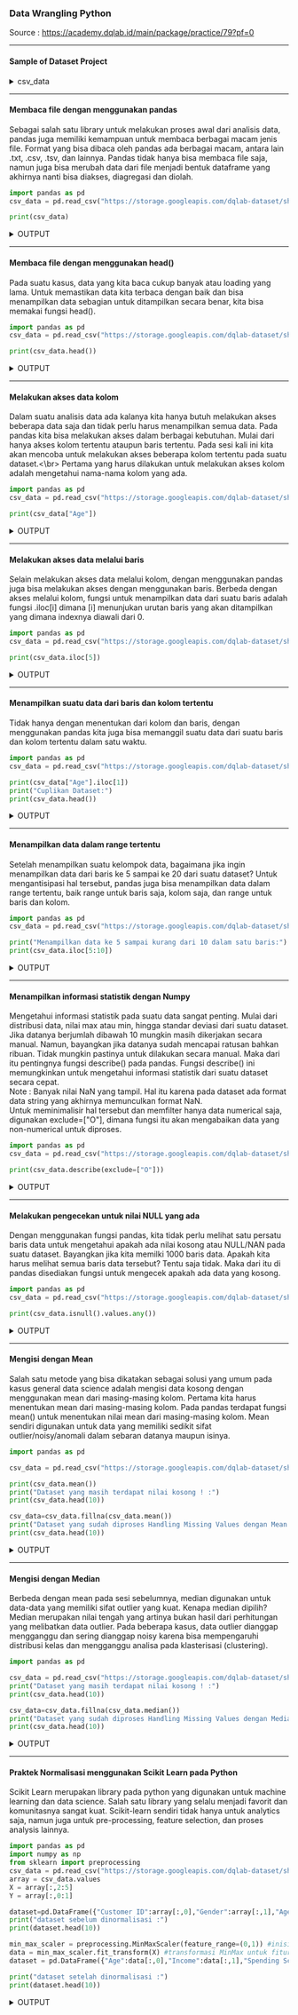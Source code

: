 ### Data Wrangling Python
Source : https://academy.dqlab.id/main/package/practice/79?pf=0

----

#### Sample of Dataset Project

<details>
<summary markdown="span">csv_data</summary>

![1](https://user-images.githubusercontent.com/112692717/202115810-ca60b662-2d66-4f05-94bb-7753a630e17a.png)

</details>

----

#### Membaca file dengan menggunakan pandas
Sebagai salah satu library untuk melakukan proses awal dari analisis data, pandas juga memiliki kemampuan untuk membaca berbagai macam jenis file. Format yang bisa dibaca oleh pandas ada berbagai macam, antara lain .txt, .csv, .tsv, dan lainnya. Pandas tidak hanya bisa membaca file saja, namun juga bisa merubah data dari file menjadi bentuk dataframe yang akhirnya nanti bisa diakses, diagregasi dan diolah.

```python
import pandas as pd
csv_data = pd.read_csv("https://storage.googleapis.com/dqlab-dataset/shopping_data.csv")

print(csv_data)
```

<details>
<summary markdown="span">OUTPUT</summary>

![2](https://user-images.githubusercontent.com/112692717/202115817-eba11eb6-82ad-4b69-93b4-55d5648fcdb4.PNG)

</details>

----

#### Membaca file dengan menggunakan head()
Pada suatu kasus, data yang kita baca cukup banyak atau loading yang lama. Untuk memastikan data kita terbaca dengan baik dan bisa menampilkan data sebagian untuk ditampilkan secara benar, kita bisa memakai fungsi head().

```python
import pandas as pd
csv_data = pd.read_csv("https://storage.googleapis.com/dqlab-dataset/shopping_data.csv")

print(csv_data.head())
```

<details>
<summary markdown="span">OUTPUT</summary>

![3](https://user-images.githubusercontent.com/112692717/202115819-dc250edb-9611-4572-939e-b6f58eee7c8b.PNG)

</details>

----

#### Melakukan akses data kolom
Dalam suatu analisis data ada kalanya kita hanya butuh melakukan akses beberapa data saja dan tidak perlu harus menampilkan semua data. Pada pandas kita bisa melakukan akses dalam berbagai kebutuhan. Mulai dari hanya akses kolom tertentu ataupun baris tertentu. Pada sesi kali ini kita akan mencoba untuk melakukan akses beberapa kolom tertentu pada suatu dataset.<\br>
Pertama yang harus dilakukan untuk melakukan akses kolom adalah mengetahui nama-nama kolom yang ada.

```python
import pandas as pd
csv_data = pd.read_csv("https://storage.googleapis.com/dqlab-dataset/shopping_data.csv")

print(csv_data["Age"])
```

<details>
<summary markdown="span">OUTPUT</summary>

![4](https://user-images.githubusercontent.com/112692717/202115823-b402ee19-d5b3-4c68-9d56-2e038a7c6ce6.PNG)

</details>

----

#### Melakukan akses data melalui baris
Selain melakukan akses data melalui kolom, dengan menggunakan pandas juga bisa melakukan akses dengan menggunakan baris. Berbeda dengan akses melalui kolom, fungsi untuk menampilkan data dari suatu baris adalah fungsi .iloc[i] dimana [i] menunjukan urutan baris yang akan ditampilkan yang dimana indexnya diawali dari 0.

```python
import pandas as pd
csv_data = pd.read_csv("https://storage.googleapis.com/dqlab-dataset/shopping_data.csv")

print(csv_data.iloc[5])
```

<details>
<summary markdown="span">OUTPUT</summary>

![5](https://user-images.githubusercontent.com/112692717/202115833-b26d5404-67aa-4ccf-85ac-c8a5d7ff7cea.PNG)

</details>

----

#### Menampilkan suatu data dari baris dan kolom tertentu
Tidak hanya dengan menentukan dari kolom dan baris, dengan menggunakan pandas kita juga bisa memanggil suatu data dari suatu baris dan kolom tertentu dalam satu waktu.

```python
import pandas as pd
csv_data = pd.read_csv("https://storage.googleapis.com/dqlab-dataset/shopping_data.csv")

print(csv_data["Age"].iloc[1])
print("Cuplikan Dataset:")
print(csv_data.head())
```

<details>
<summary markdown="span">OUTPUT</summary>

![6](https://user-images.githubusercontent.com/112692717/202115841-e7c277c8-3b1e-422f-a346-b617ac48f2bf.PNG)

</details>

----

#### Menampilkan data dalam range tertentu
Setelah menampilkan suatu kelompok data, bagaimana jika ingin menampilkan data dari baris ke 5 sampai ke 20 dari suatu dataset? Untuk mengantisipasi hal tersebut, pandas juga bisa menampilkan data dalam range tertentu, baik range untuk baris saja, kolom saja, dan range untuk baris dan kolom.

```python
import pandas as pd
csv_data = pd.read_csv("https://storage.googleapis.com/dqlab-dataset/shopping_data.csv")

print("Menampilkan data ke 5 sampai kurang dari 10 dalam satu baris:")
print(csv_data.iloc[5:10])
```

<details>
<summary markdown="span">OUTPUT</summary>

![7](https://user-images.githubusercontent.com/112692717/202115844-4963ff52-7e23-4fe7-82c1-312d4f655cd2.PNG)

</details>

----

#### Menampilkan informasi statistik dengan Numpy
Mengetahui informasi statistik pada suatu data sangat penting. Mulai dari distribusi data, nilai max atau min, hingga standar deviasi dari suatu dataset. Jika datanya berjumlah dibawah 10 mungkin masih dikerjakan secara manual. Namun, bayangkan jika datanya sudah mencapai ratusan bahkan ribuan. Tidak mungkin pastinya untuk dilakukan secara manual. Maka dari itu pentingnya fungsi describe() pada pandas. Fungsi describe() ini memungkinkan untuk mengetahui informasi statistik dari suatu dataset secara cepat.</br>
Note : Banyak nilai NaN yang tampil. Hal itu karena pada dataset ada format data string yang akhirnya memunculkan format NaN.</br>
Untuk meminimalisir hal tersebut dan memfilter hanya data numerical saja, digunakan  exclude=["O"], dimana fungsi itu akan mengabaikan data yang non-numerical untuk diproses.

```python
import pandas as pd
csv_data = pd.read_csv("https://storage.googleapis.com/dqlab-dataset/shopping_data.csv")

print(csv_data.describe(exclude=["O"]))
```

<details>
<summary markdown="span">OUTPUT</summary>

![8](https://user-images.githubusercontent.com/112692717/202115845-2b15bd47-e477-4c2d-9eca-3a3c0abce7ac.PNG)

</details>

----

#### Melakukan pengecekan untuk nilai NULL yang ada
Dengan menggunakan fungsi pandas, kita tidak perlu melihat satu persatu baris data untuk mengetahui apakah ada nilai kosong atau NULL/NAN pada suatu dataset. Bayangkan jika kita memilki 1000 baris data. Apakah kita harus melihat semua baris data tersebut? Tentu saja tidak. Maka dari itu di pandas disediakan fungsi untuk mengecek apakah ada data yang kosong.

```python
import pandas as pd
csv_data = pd.read_csv("https://storage.googleapis.com/dqlab-dataset/shopping_data_missingvalue.csv")

print(csv_data.isnull().values.any())
```

<details>
<summary markdown="span">OUTPUT</summary>

![9](https://user-images.githubusercontent.com/112692717/202115847-d164dee5-0664-4e9c-8328-6fa60470da75.PNG)

</details>

----

#### Mengisi dengan Mean
Salah satu metode yang bisa dikatakan sebagai solusi yang umum pada kasus general data science adalah mengisi data kosong dengan menggunakan mean dari masing-masing kolom. Pertama kita harus menentukan mean dari masing-masing kolom. Pada pandas terdapat fungsi mean() untuk menentukan nilai mean dari masing-masing kolom. Mean sendiri digunakan untuk data yang memiliki sedikit sifat outlier/noisy/anomali dalam sebaran datanya maupun isinya.

```python
import pandas as pd

csv_data = pd.read_csv("https://storage.googleapis.com/dqlab-dataset/shopping_data_missingvalue.csv")

print(csv_data.mean())
print("Dataset yang masih terdapat nilai kosong ! :")
print(csv_data.head(10))

csv_data=csv_data.fillna(csv_data.mean())
print("Dataset yang sudah diproses Handling Missing Values dengan Mean :")
print(csv_data.head(10))
```

<details>
<summary markdown="span">OUTPUT</summary>

![10](https://user-images.githubusercontent.com/112692717/202115851-3331c140-7adf-4a54-9f93-f39824e275c4.PNG)

</details>

----

#### Mengisi dengan Median
Berbeda dengan mean pada sesi sebelumnya, median digunakan untuk data-data yang memiliki sifat outlier yang kuat. Kenapa median dipilih? Median merupakan nilai tengah yang artinya bukan hasil dari perhitungan yang melibatkan data outlier. Pada beberapa kasus, data outlier dianggap mengganggu dan sering dianggap noisy karena bisa mempengaruhi distribusi kelas dan mengganggu analisa pada klasterisasi (clustering).

```python
import pandas as pd

csv_data = pd.read_csv("https://storage.googleapis.com/dqlab-dataset/shopping_data_missingvalue.csv")
print("Dataset yang masih terdapat nilai kosong ! :")
print(csv_data.head(10))

csv_data=csv_data.fillna(csv_data.median())
print("Dataset yang sudah diproses Handling Missing Values dengan Median :")
print(csv_data.head(10))
```

<details>
<summary markdown="span">OUTPUT</summary>

![11](https://user-images.githubusercontent.com/112692717/202115855-0e95d9ee-85dc-4d8a-b67a-868fd9838b4f.PNG)

</details>

----

#### Praktek Normalisasi menggunakan Scikit Learn pada Python
Scikit Learn merupakan library pada python yang digunakan untuk machine learning dan data science. Salah satu library yang selalu menjadi favorit dan komunitasnya sangat kuat. Scikit-learn sendiri tidak hanya untuk analytics saja, namun juga untuk pre-processing, feature selection, dan proses analysis lainnya.

```python
import pandas as pd
import numpy as np
from sklearn import preprocessing
csv_data = pd.read_csv("https://storage.googleapis.com/dqlab-dataset/shopping_data.csv")
array = csv_data.values
X = array[:,2:5]
Y = array[:,0:1]

dataset=pd.DataFrame({"Customer ID":array[:,0],"Gender":array[:,1],"Age":array[:,2],"Income":array[:,3],"Spending Score":array[:,4]})
print("dataset sebelum dinormalisasi :")
print(dataset.head(10))

min_max_scaler = preprocessing.MinMaxScaler(feature_range=(0,1)) #inisialisasi normalisasi MinMax
data = min_max_scaler.fit_transform(X) #transformasi MinMax untuk fitur
dataset = pd.DataFrame({"Age":data[:,0],"Income":data[:,1],"Spending Score":data[:,2],"Customer ID":array[:,0],"Gender":array[:,1]})

print("dataset setelah dinormalisasi :")
print(dataset.head(10))
```

<details>
<summary markdown="span">OUTPUT</summary>

![12](https://user-images.githubusercontent.com/112692717/202115859-b8e20431-e03f-4ad7-8680-9b675cbcb7ea.PNG)

</details>
